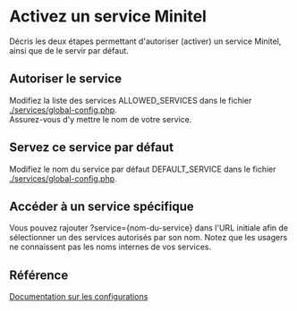 # Activez un service Minitel

Décris les deux étapes permettant d'autoriser (activer) un service Minitel, ainsi que de le servir par défaut.


## Autoriser le service

Modifiez la liste des services ALLOWED_SERVICES dans le fichier [./services/global-config.php](../../services/global-config.php).<br/>
Assurez-vous d'y mettre le nom de votre service.


## Servez ce service par défaut

Modifiez le nom du service par défaut DEFAULT_SERVICE dans le fichier [./services/global-config.php](../../services/global-config.php).


## Accéder à un service spécifique

Vous pouvez rajouter ?service={nom-du-service} dans l'URL initiale afin de sélectionner un des services autorisés par son nom.
Notez que les usagers ne connaissent pas les noms internes de vos services.

## Référence
[Documentation sur les configurations](./Configurations.md)
